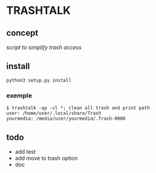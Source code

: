 # TRASHTALK


## concept

*script to simplify trash access*

## install

	python3 setup.py install

### exemple

	$ trashtalk -ap -cl *; clean all trash and print path
	user: /home/user/.local/share/Trash
	yourmedia: /media/user/yourmedia/.Trash-0000


## todo

* add test
* add move to trash option
* doc
